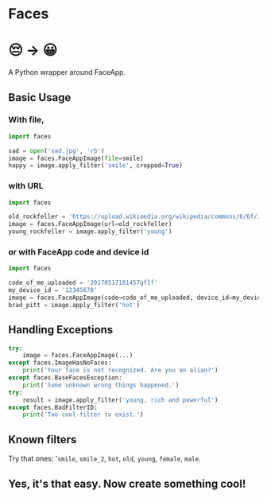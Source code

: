 # Faces
# :pensive: →  :grinning:

A Python wrapper around FaceApp.

 ## Basic Usage
 ### With file,
 ```python
import faces

sad = open('sad.jpg', 'rb')
image = faces.FaceAppImage(file=smile)
happy = image.apply_filter('smile', cropped=True)
```
### with URL
 ```python
import faces

old_rockfeller = 'https://upload.wikimedia.org/wikipedia/commons/6/6f/John_D._Rockefeller_1885.jpg'
image = faces.FaceAppImage(url=old_rockfeller)
young_rockfeller = image.apply_filter('young')
```
### or with FaceApp code and device id
```python
import faces

code_of_me_uploaded = '20170517181457gflf'
my_device_id = '12345678'
image = faces.FaceAppImage(code=code_of_me_uploaded, device_id=my_device_id)
brad_pitt = image.apply_filter('hot')
```
## Handling Exceptions
```python
try:
	image = faces.FaceAppImage(...)
except faces.ImageHasNoFaces:
	print('Your face is not recognized. Are you an alian?')
except faces.BaseFacesException:
	print('Some unknown wrong things happened.')
try:
	result = image.apply_filter('young, rich and powerful')
except faces.BadFilterID:
	print('Too cool filter to exist.')
```
## Known filters
Try that ones: '`smile`, `smile_2`, `hot`, `old`, `young`, `female`, `male`.
## Yes, it's that easy. Now create something cool!